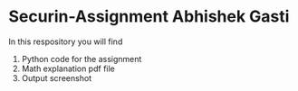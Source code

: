 # Securin-Assignment Abhishek Gasti
In this respository you will find
1. Python code for the assignment
2. Math explanation pdf file
3. Output screenshot
